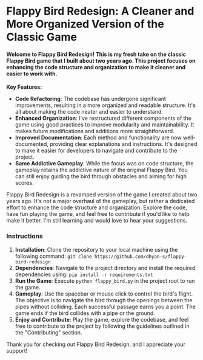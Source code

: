 # Flappy Bird Redesign: A Cleaner and More Organized Version of the Classic Game

#### **Welcome to Flappy Bird Redesign! This is my fresh take on the classic Flappy Bird game that I built about two years ago. This project focuses on enhancing the code structure and organization to make it cleaner and easier to work with.**

**Key Features:**
- **Code Refactoring**: The codebase has undergone significant improvements, resulting in a more organized and readable structure. It's all about making the code neater and easier to understand.
- **Enhanced Organization**: I've restructured different components of the game using good practices to improve modularity and maintainability. It makes future modifications and additions more straightforward.
- **Improved Documentation**: Each method and functionality are now well-documented, providing clear explanations and instructions. It's designed to make it easier for developers to navigate and contribute to the project.
- **Same Addictive Gameplay**: While the focus was on code structure, the gameplay retains the addictive nature of the original Flappy Bird. You can still enjoy guiding the bird through obstacles and aiming for high scores.

Flappy Bird Redesign is a revamped version of the game I created about two years ago. It's not a major overhaul of the gameplay, but rather a dedicated effort to enhance the code structure and organization. Explore the code, have fun playing the game, and feel free to contribute if you'd like to help make it better. I'm still learning and would love to hear your suggestions.

### Instructions
1. **Installation**: Clone the repository to your local machine using the following command: `git clone https://github.com/dhyan-s/flappy-bird-redesign`
2. **Dependencies**: Navigate to the project directory and install the required dependencies using: `pip install -r requirements.txt`
3. **Run the Game**: Execute `python flappy_bird.py` in the project root to run the game.
4. **Gameplay**: Use the spacebar or mouse click to control the bird's flight. The objective is to navigate the bird through the openings between the pipes without colliding. Each successful passage earns you a point. The game ends if the bird collides with a pipe or the ground.
5. **Enjoy and Contribute**: Play the game, explore the codebase, and feel free to contribute to the project by following the guidelines outlined in the "Contributing" section.

Thank you for checking out Flappy Bird Redesign, and I appreciate your support!

